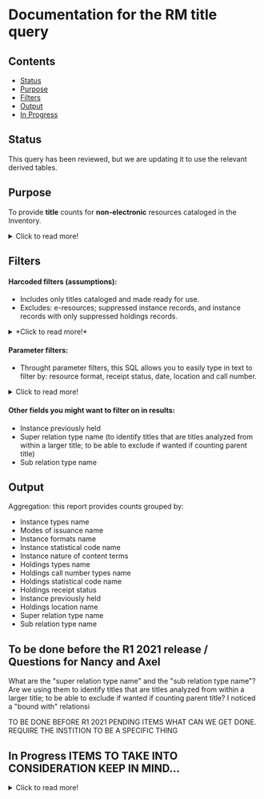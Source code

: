 # Documentation for the RM title query

## Contents
* [Status](https://github.com/LM-15/falltest/blob/main/README.md#status)
* [Purpose](https://github.com/LM-15/falltest/blob/main/README.md#purpose)
* [Filters](https://github.com/LM-15/falltest/blob/main/README.md#filters)
* [Output](https://github.com/LM-15/falltest/blob/main/README.md#output)
* [In Progress](https://github.com/LM-15/falltest/blob/main/README.md#in-progress) 


## Status
This query has been reviewed, but we are updating it to use the relevant derived tables.

## Purpose
To provide **title** counts for **non-electronic** resources cataloged in the Inventory.  

<details>
  <summary>Click to read more!</summary>
  
  * Provides unique title counts (i.e., only one count if more than one copy/subscription).  
  * Each institution will want to modify this query to suit their local needs.  This query is built to include many of the measures commonly used to get overall title counts, such as those recording bibliographic format and library location information.  Some paramter filters are available.  We also try to spell out which assumptions are made, some of which some institutions may need to adjust. 
  * Queries to count e-resources (whether tracked through the ERM or the Inventory) are available separately. Each reporter must know where her/his institution’s various resources are tracked and find the needed reports as appropriate, adding together counts if needed, and avoiding any duplication if possible.
  * Note that it is generally assumed that if you need a holdings count as of a certain date, you take it on that date; while you may be able to use processing dates to exclude resources newly added after a certain date, you cannot get back titles that were withdrawn or transferred.
  * Local and national definitions can be updated from year to year; be sure to review for needed changes.
  </details>
  
  ## Filters
  
  #### Harcoded filters (assumptions):
* Includes only titles cataloged and made ready for use.
* Excludes: e-resources; suppressed instance records, and instance records with only suppressed holdings records.  

<details>
  <summary>*Click to read more!*</summary>
  
  * Each instance has a holdings record.  Each holdings record has a permanent location.
  * Excludes suppressed instance records (instance discovery suppress value is “true”)
  * [When this field becomes available:] Excludes instance record that do not have at least one holdings record not suppressed (all holdings discovery suppress values are “true”)
  * Includes counts of only those titles cataloged and made ready for use (records with instance statuses names of “cataloged” or “batch loaded”).  Note that if your institution sets an instance status of, e.g., "pda unpurchased" you can exclude unpurchased patron driven acquisitions items if needed. [This hard coded filter is currently commented out because of a lack of test data]
  * This query is intended to exclude e-resources.  It excludes instance records with instance format names of “computer – online resource” or “ISNULL,”  and excludes instance records with holdings library names of “Online” or “ISNULL.” These values many need to be updated for your local needs.
  </details>
  
#### Parameter filters:

* Throught parameter filters, this SQL allows you to easily type in text to filter by: resource format, receipt status, date, location and call number.  

<details>
  <summary>Click to read more!</summary>
  
  * Resource format (Reporters need to know how their institutions records format information locally; it may use one of more of these fields, but not all of these commonly used fields listed here.)
    * Instance types name (e.g., text, video, computer dataset, etc.)  (query allows up to three selected simultaneously)
    * Instance formats name (e.g., video – videocassette, unmediated – sheet, microform – microfilm roll, etc.)  (query allows up to three selected simultaneously)
    * Instance nature of content terms (e.g., autobiography, journal, newspaper, research report, etc.)
    * Instance statistical code name
    * Holdings statistical code name
    * Inventory modes of issuance name (e.g., serial, integrating resource, single unit, unspecified, etc.)
    * Holdings types name (e.g., physical, electronic, serial, mutli-part monograph, etc.)
* Receipt status
  * Holdings receipt status (e.g., not currently received)
* Date:
  * Cataloged date (allows you to specify start and end date)
  * [Is this usable yet?] Date published
* Location: (where housed) (institutions with a consortial database may to specify location information to verify ownership (e.g., instance record not enough alone))
  * Holdings permanent location id
  * Holdings location name
  * Holdings campus name
  * Holdings institution name
* Call number:   [how do we suggest they use?]
  * Holdings call number types name (e.g., LC, NLM, Dewey Decimal, etc.)
  * Holdings call number
  * Note that the call number field is a text string only (no breakouts)
  </details>
  
  #### Other fields you might want to filter on in results:
    * Instance previously held
    * Super relation type name  (to identify titles that are titles analyzed from within a larger title; to be able to exclude if wanted if counting parent title)
    * Sub relation type name

## Output
Aggregation:  this report provides counts grouped by:
* Instance types name
* Modes of issuance name
* Instance formats name
* Instance statistical code name
* Instance nature of content terms
* Holdings types name
* Holdings call number types name
* Holdings statistical code name
* Holdings receipt status
* Instance previously held
* Holdings location name
* Super relation type name  
* Sub relation type name

## To be done before the R1 2021 release / Questions for Nancy and Axel
What are the "super relation type name" and the "sub relation type name"?  Are we using them to identify titles that are titles analyzed from within a larger title; to be able to exclude if wanted if counting parent title?
I noticed a "bound with" relationsi


TO BE DONE BEFORE R1 2021 PENDING ITEMS WHAT CAN WE GET DONE.  REQUIRE THE INSTITION TO BE A SPECIFIC THING

## In Progress    ITEMS TO TAKE INTO CONSIDERATION KEEP IN MIND...
<details>
  <summary>Click to read more!</summary>
  See this page for additiona info recorded by the Resource Management reporters: https://wiki.folio.org/x/OA8uAg 
  
* Will add/address these requests when:
  * More records are available in the LDP  REMOVE THIS BECAUSE WILL BE UP ABOVE
    * the hardcoded filter for instance statuses names of “cataloged” or “batch loaded” is currently commented out due to lack of test data.  Users can enable it any time they wish.
  * We find out more about how institutions are coding or when fields are available in LDP  TELLING PEOPLE THEY MAY NEED TO UPDATE IN ASSMPTIONS
    * add more filters and values for virtual titles as hardcoded filter (instance type, nature of content, inventory libraries name)
  * When have more time?
    * counting separately multiople formats attached to the same record (maybe by unique instances and unique holdings formats)
    * consortial concerns for counting
    * info tracked possibly through holdings records notes?: previous bindings, copy notes, dedications, inscriptions
    * language (but also more standardizable from source record? In instance record repeatable, but if primary would be first language)
  * Data is accessible in LDP, or accessible in a more standard way? 
    * dateOfPublication (date of publication from source record more standardizable?)
    * holdings discovery suppress (not in LDP at this time)
    * instance status updated date (not in LDP at this time)
    * country of publication (soure record)
    * geographic area code (source record)
    * language (language from source record more standardizable?)
    * if open access item (source record?)
    * withdrawn in timeframe (instance supresssed with status update date in timeframe??)
    * transferred within the institution in a time period
    * bound with (will be check box on holdings?)
    * has retention requirements / is an obligatory copy (have retention policy field on holdings)
    * government document
    * left by decedents
    * Received as gifts
    * Acquired as part of a project
    * Identifying records for collections like CRL if in catalog, so can be excluded for national reporting
  </details>
